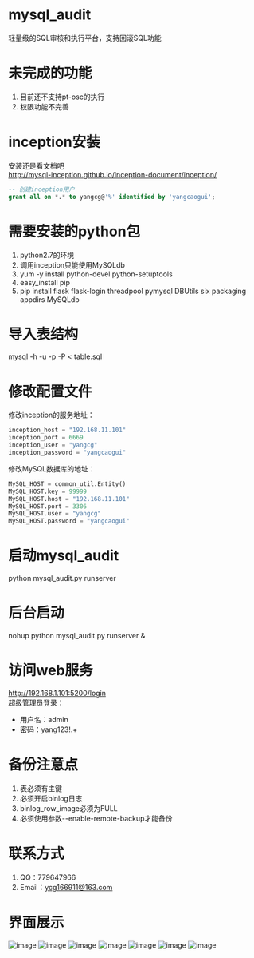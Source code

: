 # mysql_audit
轻量级的SQL审核和执行平台，支持回滚SQL功能</br>

# 未完成的功能
1. 目前还不支持pt-osc的执行
2. 权限功能不完善

# inception安装
安装还是看文档吧</br>
http://mysql-inception.github.io/inception-document/inception/</br>
```sql
-- 创建inception用户
grant all on *.* to yangcg@'%' identified by 'yangcaogui';
```

# 需要安装的python包
1. python2.7的环境
2. 调用inception只能使用MySQLdb
3. yum -y install python-devel python-setuptools
4. easy_install pip
5. pip install flask flask-login threadpool pymysql DBUtils six packaging appdirs MySQLdb

# 导入表结构
mysql -h -u -p -P < table.sql</br>

# 修改配置文件
修改inception的服务地址：</br>
```python
inception_host = "192.168.11.101"
inception_port = 6669
inception_user = "yangcg"
inception_password = "yangcaogui"
```

修改MySQL数据库的地址：</br>
```python
MySQL_HOST = common_util.Entity()
MySQL_HOST.key = 99999
MySQL_HOST.host = "192.168.11.101"
MySQL_HOST.port = 3306
MySQL_HOST.user = "yangcg"
MySQL_HOST.password = "yangcaogui"
```

# 启动mysql_audit
python mysql_audit.py runserver</br>

# 后台启动
nohup python mysql_audit.py runserver &</br>

# 访问web服务
http://192.168.1.101:5200/login</br>
超级管理员登录：</br>
* 用户名：admin
* 密码：yang123!.+

# 备份注意点
1. 表必须有主键
2. 必须开启binlog日志
3. binlog_row_image必须为FULL
4. 必须使用参数--enable-remote-backup才能备份

# 联系方式
1. QQ：779647966
2. Email：ycg166911@163.com

# 界面展示
![image](https://github.com/ycg/mysql_audit/blob/master/static/img/1.png)
![image](https://github.com/ycg/mysql_audit/blob/master/static/img/2.png)
![image](https://github.com/ycg/mysql_audit/blob/master/static/img/3.png)
![image](https://github.com/ycg/mysql_audit/blob/master/static/img/4.png)
![image](https://github.com/ycg/mysql_audit/blob/master/static/img/5.png)
![image](https://github.com/ycg/mysql_audit/blob/master/static/img/6.png)
![image](https://github.com/ycg/mysql_audit/blob/master/static/img/7.png)

